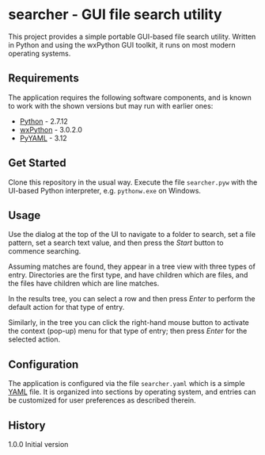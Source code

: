 # searcher - GUI file search utility 
This project provides a simple portable GUI-based file search utility. Written in Python 
and using the wxPython GUI toolkit, it runs on most modern operating systems.

## Requirements
The application requires the following software components, and is known to work with the shown versions but may run with earlier ones:
- [Python](http://www.python.org) - 2.7.12
- [wxPython](https://wxpython.org/) - 3.0.2.0
- [PyYAML](http://pyyaml.org/) - 3.12

## Get Started
Clone this repository in the usual way. Execute the file `searcher.pyw` with the UI-based Python interpreter, e.g. `pythonw.exe` on Windows.

## Usage
Use the dialog at the top of the UI to navigate to a folder to search, set a file pattern, set a search text value, and then
press the _Start_ button to commence searching.

Assuming matches are found, they appear in a tree view with three types of entry. Directories are the first type, and have children which are files,
and the files have children which are line matches.

In the results tree, you can select a row and then press _Enter_ to perform the default action for that type of entry.

Similarly, in the tree you can click the right-hand mouse button to activate the context (pop-up) menu for that type of entry;
then press _Enter_ for the selected action.  

## Configuration
The application is configured via the file `searcher.yaml` which is a simple [YAML](https://en.wikipedia.org/wiki/YAML) file.
It is organized into sections by operating system, and entries can be customized for user preferences as described therein.

## History
1.0.0 Initial version
